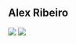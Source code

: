  ##                                      Alex Ribeiro

<img src="https://img.shields.io/badge/HTML-239120?style=for-the-badge&logo=html5&logoColor=white"/> 
<img src="https://img.shields.io/badge/PHP-777BB4?style=for-the-badge&logo=php&logoColor=white "/> 




